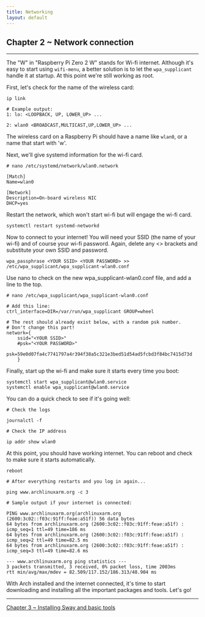 ```yaml
---
title: Networking
layout: default
---
```


## Chapter 2 ~ Network connection
---

The "W" in "Raspberry Pi Zero 2 W" stands for Wi-fi internet. Although 
it's easy to start using `wifi-menu`, a better solution is to let 
the `wpa_supplicant` handle it at startup. At this point we're still 
working as root.

First, let's check for the name of the wireless card:

```
ip link

# Example output:
1: lo: <LOOPBACK, UP, LOWER_UP> ... 

2: wlan0 <BROADCAST,MULTICAST,UP,LOWER_UP> ...
```

The wireless card on a Raspberry Pi should have a name like `wlan0`, 
or a name that start with 'w'.

Next, we'll give systemd information for the wi-fi card.

```
# nano /etc/systemd/network/wlan0.network

[Match]
Name=wlan0

[Network]
Description=On-board wireless NIC
DHCP=yes
```

Restart the network, which won't start wi-fi but will engage the wi-fi
card.

`systemctl restart systemd-networkd`

Now to connect to your internet! You will need your SSID (the name 
of your wi-fi) and of course your wi-fi password. Again, delete any <> 
brackets and substitute your own SSID and password.

```
wpa_passphrase <YOUR SSID> <YOUR PASSWORD> >> /etc/wpa_supplicant/wpa_supplicant-wlan0.conf
```

Use nano to check on the new wpa_supplicant-wlan0.conf file, and add 
a line to the top.

```
# nano /etc/wpa_supplicant/wpa_supplicant-wlan0.conf

# Add this line:
ctrl_interface=DIR=/var/run/wpa_supplicant GROUP=wheel

# The rest should already exist below, with a random psk number.
# Don't change this part!
network={
    ssid="<YOUR SSID>"
    #psk="<YOUR PASSWORD>"
    psk=59e0d07fa4c7741797a4r394f38a5c321e3bed51d54ad5fcbd3f84bc7415d73d
    }
```

Finally, start up the wi-fi and make sure it starts every time you boot:

```
systemctl start wpa_supplicant@wlan0.service
systemctl enable wpa_supplicant@wlan0.service
```

You can do a quick check to see if it's going well:

```
# Check the logs

journalctl -f

# Check the IP address

ip addr show wlan0
```

At this point, you should have working internet. You can reboot and 
check to make sure it starts automatically.

```
reboot

# After everything restarts and you log in again...

ping www.archlinuxarm.org -c 3

# Sample output if your internet is connected:

PING www.archlinuxarm.org(archlinuxarm.org (2600:3c02::f03c:91ff:feae:a51f)) 56 data bytes
64 bytes from archlinuxarm.org (2600:3c02::f03c:91ff:feae:a51f) : icmp_seq=1 ttl=49 time=186 ms
64 bytes from archlinuxarm.org (2600:3c02::f03c:91ff:feae:a51f) : icmp_seq=2 ttl=49 time=82.5 ms
64 bytes from archlinuxarm.org (2600:3c02::f03c:91ff:feae:a51f) : icmp_seq=3 ttl=49 time=82.6 ms

--- www.archlinuxarm.org ping statistics ---
3 packets transmitted, 3 received, 0% packet loss, time 2003ms
rtt min/avg/max/mdev = 82.509/117.152/186.313/48.904 ms
```

With Arch installed and the internet connected, it's time to start 
downloading and installing all the important packages and tools. Let's
go!

---

[Chapter 3 ~ Installing Sway and basic tools](./sway.md)







